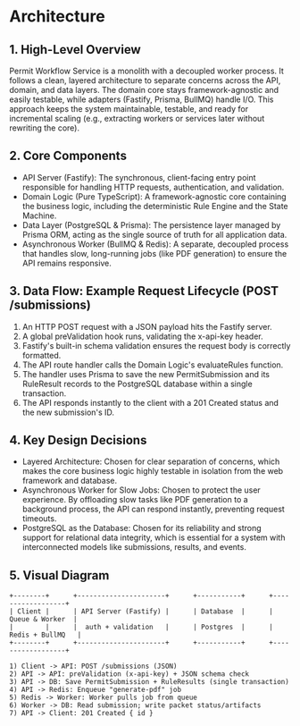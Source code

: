 # Architecture

## 1. High-Level Overview

Permit Workflow Service is a monolith with a decoupled worker process. It follows a clean, layered architecture to separate concerns across the API, domain, and data layers. The domain core stays framework-agnostic and easily testable, while adapters (Fastify, Prisma, BullMQ) handle I/O. This approach keeps the system maintainable, testable, and ready for incremental scaling (e.g., extracting workers or services later without rewriting the core).

## 2. Core Components

- API Server (Fastify): The synchronous, client-facing entry point responsible for handling HTTP requests, authentication, and validation.
- Domain Logic (Pure TypeScript): A framework-agnostic core containing the business logic, including the deterministic Rule Engine and the State Machine.
- Data Layer (PostgreSQL & Prisma): The persistence layer managed by Prisma ORM, acting as the single source of truth for all application data.
- Asynchronous Worker (BullMQ & Redis): A separate, decoupled process that handles slow, long-running jobs (like PDF generation) to ensure the API remains responsive.

## 3. Data Flow: Example Request Lifecycle (POST /submissions)

1. An HTTP POST request with a JSON payload hits the Fastify server.
2. A global preValidation hook runs, validating the x-api-key header.
3. Fastify's built-in schema validation ensures the request body is correctly formatted.
4. The API route handler calls the Domain Logic's evaluateRules function.
5. The handler uses Prisma to save the new PermitSubmission and its RuleResult records to the PostgreSQL database within a single transaction.
6. The API responds instantly to the client with a 201 Created status and the new submission's ID.

## 4. Key Design Decisions

- Layered Architecture: Chosen for clear separation of concerns, which makes the core business logic highly testable in isolation from the web framework and database.
- Asynchronous Worker for Slow Jobs: Chosen to protect the user experience. By offloading slow tasks like PDF generation to a background process, the API can respond instantly, preventing request timeouts.
- PostgreSQL as the Database: Chosen for its reliability and strong support for relational data integrity, which is essential for a system with interconnected models like submissions, results, and events.

## 5. Visual Diagram

```
+--------+      +----------------------+      +-----------+      +------------------+
| Client |      | API Server (Fastify) |      | Database  |      |  Queue & Worker  |
|        |      |  auth + validation   |      | Postgres  |      | Redis + BullMQ   |
+--------+      +----------------------+      +-----------+      +------------------+

1) Client -> API: POST /submissions (JSON)
2) API -> API: preValidation (x-api-key) + JSON schema check
3) API -> DB: Save PermitSubmission + RuleResults (single transaction)
4) API -> Redis: Enqueue "generate-pdf" job
5) Redis -> Worker: Worker pulls job from queue
6) Worker -> DB: Read submission; write packet status/artifacts
7) API -> Client: 201 Created { id }
```
